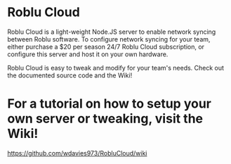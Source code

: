 # Roblu Cloud
Roblu Cloud is a light-weight Node.JS server to enable network syncing between Roblu software. To configure network syncing for your team, either purchase a $20 per season 24/7 Roblu Cloud subscription, or configure this server and host it on your own hardware.

Roblu Cloud is easy to tweak and modify for your team's needs. Check out the documented source code and the Wiki!

# For a tutorial on how to setup your own server or tweaking, visit the Wiki!
https://github.com/wdavies973/RobluCloud/wiki
